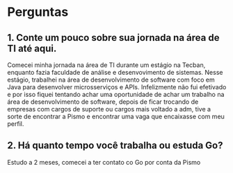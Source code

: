 # Perguntas

## 1. Conte um pouco sobre sua jornada na área de TI até aqui.

Comecei minha jornada na área de TI durante um estágio na Tecban, enquanto fazia faculdade 
de análise e desenvovimento de sistemas. Nesse estágio, trabalhei na área de desenvolvimento de software
com foco em Java para desenvolver microsserviços e APIs. Infelizmente não fui efetivado e por isso fiquei
tentando achar uma oportunidade de achar um trabalho na área de desenvolvimento de software, depois de ficar
trocando de empresas com cargos de suporte ou cargos mais voltado a adm, tive a sorte de encontrar a Pismo e 
encontrar uma vaga que encaixasse com meu perfil.

## 2. Há quanto tempo você trabalha ou estuda Go?

Estudo a 2 meses, comecei a ter contato co Go por conta da Pismo

